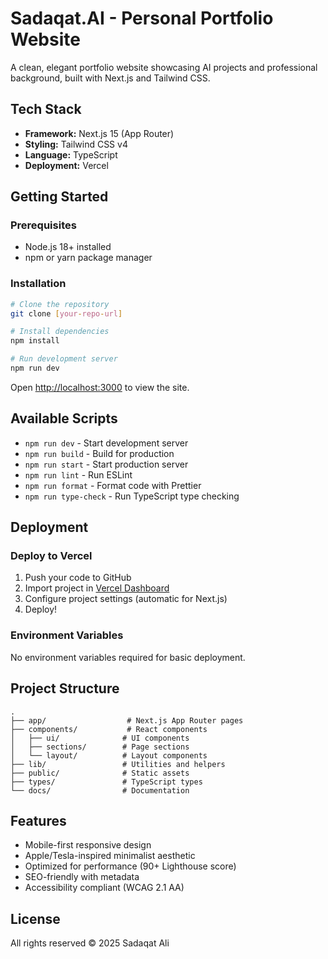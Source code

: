 # Sadaqat.AI - Personal Portfolio Website

A clean, elegant portfolio website showcasing AI projects and professional background, built with Next.js and Tailwind CSS.

## Tech Stack

- **Framework:** Next.js 15 (App Router)
- **Styling:** Tailwind CSS v4
- **Language:** TypeScript
- **Deployment:** Vercel

## Getting Started

### Prerequisites
- Node.js 18+ installed
- npm or yarn package manager

### Installation

```bash
# Clone the repository
git clone [your-repo-url]

# Install dependencies
npm install

# Run development server
npm run dev
```

Open [http://localhost:3000](http://localhost:3000) to view the site.

## Available Scripts

- `npm run dev` - Start development server
- `npm run build` - Build for production
- `npm run start` - Start production server
- `npm run lint` - Run ESLint
- `npm run format` - Format code with Prettier
- `npm run type-check` - Run TypeScript type checking

## Deployment

### Deploy to Vercel

1. Push your code to GitHub
2. Import project in [Vercel Dashboard](https://vercel.com/dashboard)
3. Configure project settings (automatic for Next.js)
4. Deploy!

### Environment Variables

No environment variables required for basic deployment.

## Project Structure

```
.
├── app/                  # Next.js App Router pages
├── components/           # React components
│   ├── ui/              # UI components
│   ├── sections/        # Page sections
│   └── layout/          # Layout components
├── lib/                 # Utilities and helpers
├── public/              # Static assets
├── types/               # TypeScript types
└── docs/                # Documentation
```

## Features

- Mobile-first responsive design
- Apple/Tesla-inspired minimalist aesthetic
- Optimized for performance (90+ Lighthouse score)
- SEO-friendly with metadata
- Accessibility compliant (WCAG 2.1 AA)

## License

All rights reserved © 2025 Sadaqat Ali
